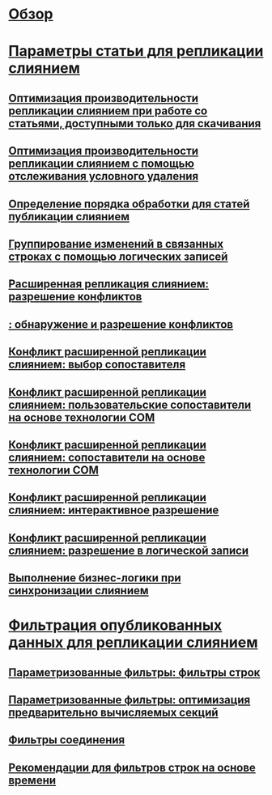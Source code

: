 # [Обзор](merge-replication.md)  
# [Параметры статьи для репликации слиянием](article-options-for-merge-replication.md)  
## [Оптимизация производительности репликации слиянием при работе со статьями, доступными только для скачивания](optimize-merge-replication-performance-with-download-only-articles.md)  
## [Оптимизация производительности репликации слиянием с помощью отслеживания условного удаления](optimize-merge-replication-performance-with-conditional-delete-tracking.md)  
## [Определение порядка обработки для статей публикации слиянием](specify-the-processing-order-of-merge-articles.md)  
## [Группирование изменений в связанных строках с помощью логических записей](group-changes-to-related-rows-with-logical-records.md)  
## [Расширенная репликация слиянием: разрешение конфликтов](advanced-merge-replication-resolve-merge-replication-conflicts.md)  
## [: обнаружение и разрешение конфликтов](advanced-merge-replication-conflict-detection-and-resolution.md)  
## [Конфликт расширенной репликации слиянием: выбор сопоставителя](advanced-merge-replication-conflict-choose-a-resolver.md)  
## [Конфликт расширенной репликации слиянием: пользовательские сопоставители на основе технологии COM](advanced-merge-replication-conflict-com-based-custom-resolvers.md)  
## [Конфликт расширенной репликации слиянием: сопоставители на основе технологии COM](advanced-merge-replication-conflict-com-based-resolvers.md)  
## [Конфликт расширенной репликации слиянием: интерактивное разрешение](advanced-merge-replication-conflict-interactive-resolution.md)  
## [Конфликт расширенной репликации слиянием: разрешение в логической записи](advanced-merge-replication-conflict-resolving-in-logical-record.md)  
## [Выполнение бизнес-логики при синхронизации слиянием](execute-business-logic-during-merge-synchronization.md)  
# [Фильтрация опубликованных данных для репликации слиянием](filter-published-data-for-merge-replication.md)  
## [Параметризованные фильтры: фильтры строк](parameterized-filters-parameterized-row-filters.md)  
## [Параметризованные фильтры: оптимизация предварительно вычисляемых секций](parameterized-filters-optimize-for-precomputed-partitions.md)  
## [Фильтры соединения](join-filters.md)  
## [Рекомендации для фильтров строк на основе времени](best-practices-for-time-based-row-filters.md)  
